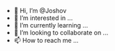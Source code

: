 - 👋 Hi, I’m @Joshov
- 👀 I’m interested in ...
- 🌱 I’m currently learning ...
- 💞️ I’m looking to collaborate on ...
- 📫 How to reach me ...

<!---
Joshov/Joshov is a ✨ special ✨ repository because its `README.md` (this file) appears on your GitHub profile.
You can click the Preview link to take a look at your changes.
--->
